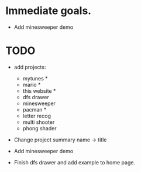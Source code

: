 # Immediate goals.
* Add minesweeper demo

# TODO
  * add projects:
    - mytunes        *
    - mario          *
    - this website   *
    - dfs drawer
    - minesweeper
    - pacman         *
    - letter recog
    - multi shooter
    - phong shader

  * Change project summary name -> title
  * Add minesweeper demo
  * Finish dfs drawer and add example to home page.